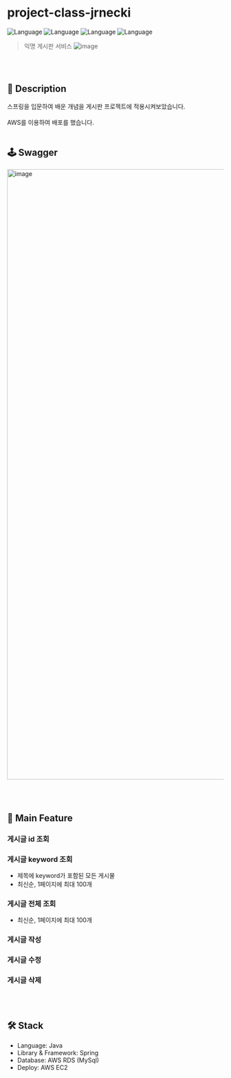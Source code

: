# project-class-jrnecki
![Language](https://img.shields.io/badge/Language-java-orange.svg) 
![Language](https://img.shields.io/badge/IDE-intelij-purple.svg)
![Language](https://img.shields.io/badge/java-spring-pink.svg)
![Language](https://img.shields.io/badge/DBMS-mySQL-blue.svg)

> 익명 게시판 서비스
![image](https://github.com/JSCODE-EDU/project-class-jrnecki/assets/129943670/fad4b19a-de6d-45e3-a6b4-ec05a2f25a94)

<br><br/>
## 📄 Description
스프링을 입문하여 배운 개념을 게시판 프로젝트에 적용시켜보았습니다.
<br><br/>
AWS를 이용하여 배포를 했습니다.
<br><br/>
## 🕹️ Swagger
<img width="1415" alt="image" src="https://github.com/JSCODE-EDU/project-class-jrnecki/assets/129943670/2fa9cdf9-2cf0-4096-9581-40b016f1ddfa">


<br><br/>
## 💫 Main Feature
### 게시글 id 조회
### 게시글 keyword 조회
- 제목에 keyword가 포함된 모든 게시물
- 최신순, 1페이지에 최대 100개
### 게시글 전체 조회
- 최신순, 1페이지에 최대 100개
### 게시글 작성
### 게시글 수정
### 게시글 삭제
<br><br/>
## 🛠️ Stack
- Language: Java
- Library & Framework: Spring
- Database: AWS RDS (MySql)
- Deploy: AWS EC2

